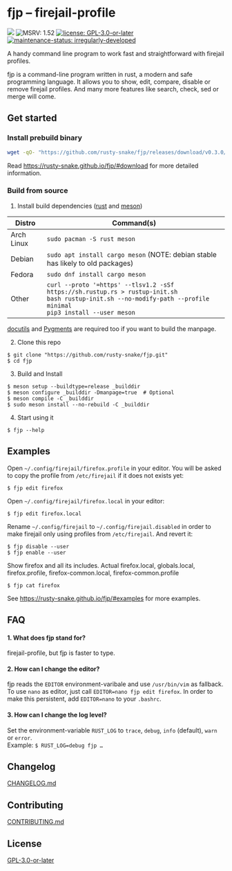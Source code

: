 fjp – firejail-profile
======================

[![](https://github.com/rusty-snake/fjp/workflows/Rust%20CI/badge.svg)](https://github.com/rusty-snake/fjp/actions?query=workflow%3A%22Rust+CI%22+event%3Apush+branch%3Amaster)
![MSRV: 1.52](https://img.shields.io/badge/MSRV-1.52-blue.svg?logo=rust)
[![license: GPL-3.0-or-later](https://img.shields.io/static/v1?label=license&message=GPL-3.0-or-later&color=darkred&logo=gnu)](COPYING)
[![maintenance-status: irregularly-developed](https://img.shields.io/badge/maintenance--status-irregularly--developed-olive)](https://gist.github.com/rusty-snake/574a91f1df9f97ec77ca308d6d731e29)

A handy command line program to work fast and straightforward with firejail profiles.

fjp is a command-line program written in rust, a modern and safe programming language. It allows you to show, edit, compare, disable or remove firejail profiles. And many more features like search, check, sed or merge will come.

Get started
-----------

### Install prebuild binary

```bash
wget -qO- "https://github.com/rusty-snake/fjp/releases/download/v0.3.0/fjp-v0.3.0-x86_64-unknown-linux-musl.tar.xz" | tar -xJf- -C $HOME/.local
```

Read https://rusty-snake.github.io/fjp/#download for more detailed information.

### Build from source

1. Install build dependencies
([rust](https://www.rust-lang.org/tools/install) and
[meson](https://mesonbuild.com/Getting-meson.html))

| Distro | Command(s) |
| ------ | ---------- |
| Arch Linux | `sudo pacman -S rust meson` |
| Debian | `sudo apt install cargo meson` (NOTE: debian stable has likely to old packages) |
| Fedora | `sudo dnf install cargo meson` |
| Other | `curl --proto '=https' --tlsv1.2 -sSf https://sh.rustup.rs > rustup-init.sh`<br>`bash rustup-init.sh --no-modify-path --profile minimal`<br>`pip3 install --user meson` |

[docutils](https://pypi.org/project/docutils/) and [Pygments](https://pypi.org/project/Pygments/) are required too if you want to build the manpage.

2. Clone this repo

```
$ git clone "https://github.com/rusty-snake/fjp.git"
$ cd fjp
```

3. Build and Install

```
$ meson setup --buildtype=release _builddir
$ meson configure _builddir -Dmanpage=true  # Optional
$ meson compile -C _builddir
$ sudo meson install --no-rebuild -C _builddir
```

4. Start using it

```
$ fjp --help
```

Examples
--------

Open `~/.config/firejail/firefox.profile` in your editor. You will be asked to copy the profile from `/etc/firejail` if it does not exists yet:

    $ fjp edit firefox

Open `~/.config/firejail/firefox.local` in your editor:

    $ fjp edit firefox.local

Rename `~/.config/firejail` to `~/.config/firejail.disabled` in order to make firejail only using profiles from `/etc/firejail`. And revert it:

    $ fjp disable --user
    $ fjp enable --user

Show firefox and all its includes. Actual firefox.local, globals.local, firefox.profile, firefox-common.local, firefox-common.profile

    $ fjp cat firefox

See <https://rusty-snake.github.io/fjp/#examples> for more examples.

FAQ
---

#### 1. What does fjp stand for?

firejail-profile, but fjp is faster to type.

#### 2. How can I change the editor?

fjp reads the `EDITOR` environment-varibale and use `/usr/bin/vim` as fallback.
To use `nano` as editor, just call `EDITOR=nano fjp edit firefox`. In order to make this
persistent, add `EDITOR=nano` to your `.bashrc`.

#### 3. How can I change the log level?

Set the environment-variable `RUST_LOG` to `trace`, `debug`, `info` (default), `warn` or `error`.  
Example: `$ RUST_LOG=debug fjp …`

Changelog
---------

[CHANGELOG.md](CHANGELOG.md)

Contributing
------------

[CONTRIBUTING.md](CONTRIBUTING.md)

License
-------

[GPL-3.0-or-later](COPYING)
